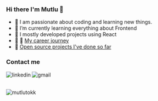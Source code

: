 ### Hi there I'm Mutlu  👋

<!--
**mutlutokk/mutlutokk** is a ✨ _special_ ✨ repository because its `README.md` (this file) appears on your GitHub profile.
-->


- 🔭 I am passionate about coding and learning new things. 
- 🌱 I’m currently learning everything about Frontend
- 👯 I mostly developed projects using React
- 🤔 📑 [My career journey](https://www.linkedin.com/in/mutlutokk)
- 💬 [Open source projects I've done so far](https://github.com/mutlutokk?tab=repositories)


<h3>Contact me</h3>

[<img align="left" alt="linkedin" src="https://img.shields.io/badge/linkedin-%230077B5.svg?&style=for-the-badge&logo=linkedin&logoColor=white" />][linkedin]
[<img align="left" alt="gmail" src="https://img.shields.io/badge/Gmail-D14836?style=for-the-badge&logo=gmail&logoColor=white" />][gmail]

[linkedin]: https://www.linkedin.com/in/mutlutokk
[gmail]: mailto:mutlutokk@gmail.com
</br>
</br>

<p><img align="left" src="https://github-readme-stats.vercel.app/api/top-langs?username=mutlutokk&show_icons=true&theme=radical&locale=en&layout=compact" alt="mutlutokk" /></p>

